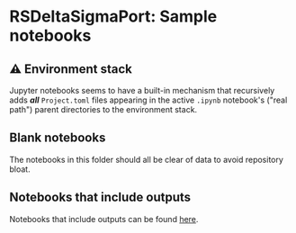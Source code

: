 <!-- Reference-style links to make tables & lists more readable -->
[Gallery]: <https://github.com/ma-laforge/FileRepo/blob/master/RSDeltaSigmaPort/notebook>


# RSDeltaSigmaPort: Sample notebooks

## :warning: Environment stack
Jupyter notebooks seems to have a built-in mechanism that recursively adds
***all*** `Project.toml` files appearing in the active `.ipynb` notebook's
("real path") parent directories to the environment stack.

## Blank notebooks
The notebooks in this folder should all be clear of data to avoid repository bloat.

## Notebooks that include outputs
Notebooks that include outputs can be found [here][Gallery].

